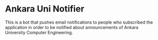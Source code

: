 # Ankara Uni Notifier

This is a bot that pushes email notifications to people who subscribed the application in order to be notified about announcements of Ankara University Computer Engineering.
